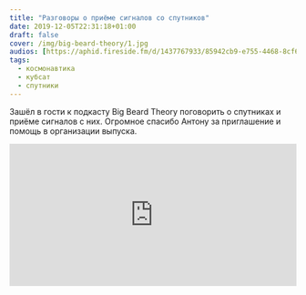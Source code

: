 ```yaml
---
title: "Разговоры о приёме сигналов со спутников"
date: 2019-12-05T22:31:18+01:00
draft: false
cover: /img/big-beard-theory/1.jpg
audios: [https://aphid.fireside.fm/d/1437767933/85942cb9-e755-4468-8cf6-d83dfdc07a07/f49c3b7d-fdfa-4ae3-8504-dcdbc4d8ce30.mp3]
tags:
  - космонавтика
  - кубсат
  - спутники
---
```


Зашёл в гости к подкасту Big Beard Theory поговорить о спутниках и приёме сигналов с них. Огромное спасибо Антону за приглашение и помощь в организации выпуска. 

<iframe src="https://castbox.fm/app/castbox/player/id2408958/id207875336?v=8.13.0&autoplay=0&hide_list=1" frameborder="0" width="100%" height="250"></iframe>